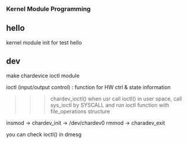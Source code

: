 ### Kernel Module Programming

## hello

kernel module init for test hello

## dev

make chardevice ioctl module

ioctl (input/output control)
: function for HW ctrl & state information

>>> chardev_ioctl()
>>> when usr call ioctl() in user space,
>>> call sys_ioctl by SYSCALL and run ioctl function with file_operations structure

insmod -> chardev_init -> /dev/chardev0
rmmod -> charadev_exit

you can check ioctl() in dmesg
